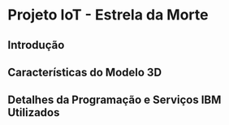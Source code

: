 # Projeto IoT - Estrela da Morte

## Introdução

## Características do Modelo 3D

## Detalhes da Programação e Serviços IBM Utilizados

